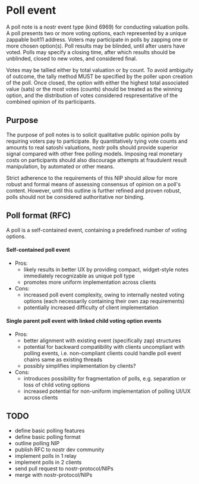 # Poll event

A poll note is a nostr event type (kind 6969) for conducting valuation polls. A poll presents two or more voting options, each represented by a unique zappable bolt11 address. Voters may participate in polls by zapping one or more chosen option(s). Poll results may be blinded, until after users have voted. Polls may specify a closing time, after which results should be unblinded, closed to new votes, and considered final. 

Votes may be tallied either by total valuation or by count. To avoid ambiguity of outcome, the tally method MUST be specified by the poller upon creation of the poll. Once closed, the option with either the highest total associated value (sats) or the most votes (counts) should be treated as the winning option, and the distribution of votes considered respresentative of the combined opinion of its participants.

## Purpose

The purpose of poll notes is to solicit qualitative public opinion polls by requiring voters pay to participate. By quantitatively tying vote counts and amounts to real satoshi valuations, nostr polls should provide superior signal compared with other free polling models. Imposing real monetary costs on participants should also discourage attempts at fraudulent result manipulation, by automated or other means. 

Strict adherence to the requirements of this NIP should allow for more robust and formal means of assessing consensus of opinion on a poll's content. However, until this outline is further refined and proven robust, polls should not be considered authoritative nor binding.

## Poll format (RFC)

A poll is a self-contained event, containing a predefined number of voting options.

#### Self-contained poll event

* Pros:
    * likely results in better UX by providing compact, widget-style notes immediately recognizable as unique poll type
    * promotes more uniform implementation across clients
* Cons:
    * increased poll event complexity, owing to internally nested voting options (each necessarily containing their own zap requirements)
    * potentially increased difficulty of client implementation

#### Single parent poll event with linked child voting option events

* Pros:
    * better alignment with existing event (specifically zap) structures
    * potential for backward compatibility with clients uncompliant with polling events, i.e. non-compliant clients could handle poll event chains same as existing threads
    * possibly simplifies implementation by clients?
* Cons:
    * introduces possibility for fragmentation of polls, e.g. separation or loss of child voting options
    * increased potential for non-uniform implementation of polling UI/UX across clients
  
## TODO

* define basic polling features
* define basic polling format
* outline polling NIP
* publish RFC to nostr dev community
* implement polls in 1 relay
* implement polls in 2 clients
* send pull request to nostr-protocol/NIPs
* merge with nostr-protocol/NIPs
